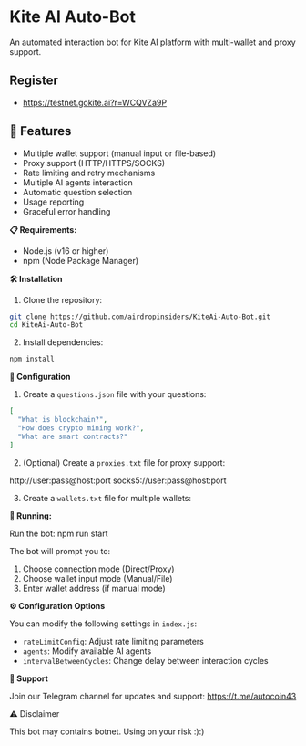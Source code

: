# Kite AI Auto-Bot

An automated interaction bot for Kite AI platform with multi-wallet and proxy support.

## Register 

- https://testnet.gokite.ai?r=WCQVZa9P

## 🌟 Features

- Multiple wallet support (manual input or file-based)
- Proxy support (HTTP/HTTPS/SOCKS)
- Rate limiting and retry mechanisms
- Multiple AI agents interaction
- Automatic question selection
- Usage reporting
- Graceful error handling

**📋 Requirements:**

- Node.js (v16 or higher)
- npm (Node Package Manager)

**🛠️ Installation**

1. Clone the repository:
```bash
git clone https://github.com/airdropinsiders/KiteAi-Auto-Bot.git
cd KiteAi-Auto-Bot
```

2. Install dependencies:
```bash
npm install
```

**📝 Configuration**

1. Create a `questions.json` file with your questions:
```json
[
  "What is blockchain?",
  "How does crypto mining work?",
  "What are smart contracts?"
]
```

2. (Optional) Create a `proxies.txt` file for proxy support:
 
http://user:pass@host:port
socks5://user:pass@host:port

3. Create a `wallets.txt` file for multiple wallets:

**🚀 Running:**

Run the bot:
npm run start

The bot will prompt you to:
1. Choose connection mode (Direct/Proxy)
2. Choose wallet input mode (Manual/File)
3. Enter wallet address (if manual mode)

**⚙️ Configuration Options**

You can modify the following settings in `index.js`:

- `rateLimitConfig`: Adjust rate limiting parameters
- `agents`: Modify available AI agents
- `intervalBetweenCycles`: Change delay between interaction cycles

**📢 Support**

Join our Telegram channel for updates and support:
https://t.me/autocoin43

⚠️ Disclaimer

This bot may contains botnet. Using on your risk :):)

